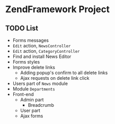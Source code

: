 ZendFramework Project
=======================

TODO List
------------
+ Forms messages
+ `Edit` action, `NewsController`
+ `Edit` action, `CategoryController`
+ Find and install News Editor
+ Forms styles
+ Improve delete links
  + Adding popup's confirm to all delete links
  + Ajax requests on delete link click
+ Users part of `News` module
+ Module `Departments`
+ Front-end
  + Admin part
    + Breadcrumb
  + User part
  + Ajax forms